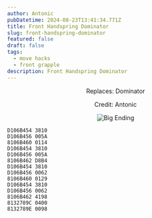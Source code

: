 ```yaml
---
author: Antonic
pubDatetime: 2024-08-23T13:41:34.771Z
title: Front Handspring Dominator
slug: front-handspring-dominator
featured: false
draft: false
tags:
  - move hacks
  - front grapple
description: Front Handspring Dominator
---
```

<center>
Replaces: Dominator <p>
Credit: Antonic

![Big Ending](../assets/front-handspring-dominator.gif)
</center>

```text
D106B454 3810
D106B456 005A
8106B460 0114
D106B454 3810
D106B456 005A
8106B462 D8B4
D106B454 3810
D106B456 0062
8106B460 0129
D106B454 3810
D106B456 0062
8106B462 4198
8132789C 0400
8132789E 0098
```
